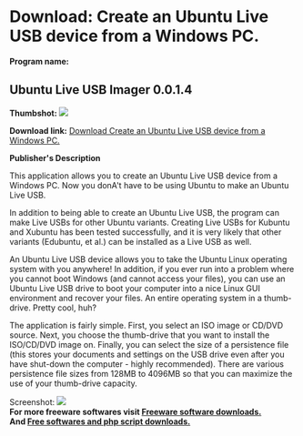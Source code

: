 # Download: Create an Ubuntu Live USB device from a Windows PC.

**Program name:**

## Ubuntu Live USB Imager 0.0.1.4

  
**Thumbshot:** ![](http://www.freewarefiles.com/screenshot/ubuntuliveusbmngr_md.jpg)   
  
**Download link:** [Download Create an Ubuntu Live USB device from a Windows PC.](http://freesoftwares.boysofts.com/Ubuntu-Live-USB-Imager_program_51462.html)  
  


**Publisher's Description**  
  


This application allows you to create an Ubuntu Live USB device from a Windows PC. Now you donA't have to be using Ubuntu to make an Ubuntu Live USB. 

In addition to being able to create an Ubuntu Live USB, the program can make Live USBs for other Ubuntu variants. Creating Live USBs for Kubuntu and Xubuntu has been tested successfully, and it is very likely that other variants (Edubuntu, et al.) can be installed as a Live USB as well.

An Ubuntu Live USB device allows you to take the Ubuntu Linux operating system with you anywhere! In addition, if you ever run into a problem where you cannot boot Windows (and cannot access your files), you can use an Ubuntu Live USB drive to boot your computer into a nice Linux GUI environment and recover your files. An entire operating system in a thumb-drive. Pretty cool, huh?

The application is fairly simple. First, you select an ISO image or CD/DVD source. Next, you choose the thumb-drive that you want to install the ISO/CD/DVD image on. Finally, you can select the size of a persistence file (this stores your documents and settings on the USB drive even after you have shut-down the computer - highly recommended). There are various persistence file sizes from 128MB to 4096MB so that you can maximize the use of your thumb-drive capacity.

  
  
Screenshot: ![](http://www.freewarefiles.com/screenshot/ubuntuliveusbmngr.jpg)   
**For more freeware softwares visit [Freeware software downloads.](http://freesoftwares.boysofts.com/)**   
**And [Free softwares and php script downloads.](http://www.boysofts.com/)**
